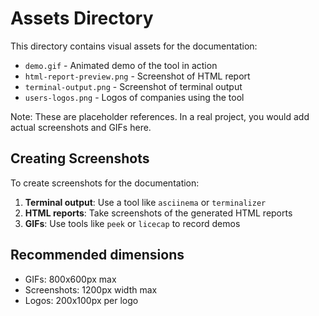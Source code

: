 # Assets Directory

This directory contains visual assets for the documentation:

- `demo.gif` - Animated demo of the tool in action
- `html-report-preview.png` - Screenshot of HTML report
- `terminal-output.png` - Screenshot of terminal output
- `users-logos.png` - Logos of companies using the tool

Note: These are placeholder references. In a real project, you would add actual screenshots and GIFs here.

## Creating Screenshots

To create screenshots for the documentation:

1. **Terminal output**: Use a tool like `asciinema` or `terminalizer`
2. **HTML reports**: Take screenshots of the generated HTML reports
3. **GIFs**: Use tools like `peek` or `licecap` to record demos

## Recommended dimensions

- GIFs: 800x600px max
- Screenshots: 1200px width max
- Logos: 200x100px per logo